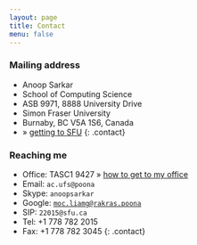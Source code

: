 ```yaml
---
layout: page
title: Contact
menu: false
---
```


### Mailing address

* Anoop Sarkar
* School of Computing Science
* ASB 9971, 8888 University Drive
* Simon Fraser University
* Burnaby, BC V5A 1S6, Canada
* &raquo; [getting to SFU](http://www.sfu.ca/about/maps.html)
{: .contact}

### Reaching me

* Office: TASC1 9427 &raquo; [how to get to my office](http://natlang.cs.sfu.ca/contact/)
* Email: <code><span class="rev">ac.ufs@poona</span></code>
* Skype: `anoopsarkar`
* Google: <code><span class="rev">moc.liamg@rakras.poona</span></code>
* SIP: `22015@sfu.ca`
* Tel: +1 778 782 2015
* Fax: +1 778 782 3045
{: .contact}
